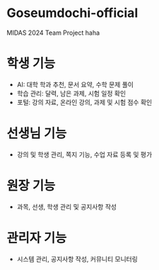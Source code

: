 # Goseumdochi-official
MIDAS 2024 Team Project haha

# 학생 기능
- AI: 대학 학과 추천, 문서 요약, 수학 문제 풀이
- 학습 관리: 달력, 남은 과제, 시험 일정 확인
- 포털: 강의 자료, 온라인 강의, 과제 및 시험 점수 확인

# 선생님 기능
- 강의 및 학생 관리, 쪽지 기능, 수업 자료 등록 및 평가

# 원장 기능
- 과목, 선생, 학생 관리 및 공지사항 작성

# 관리자 기능
- 시스템 관리, 공지사항 작성, 커뮤니티 모니터링
